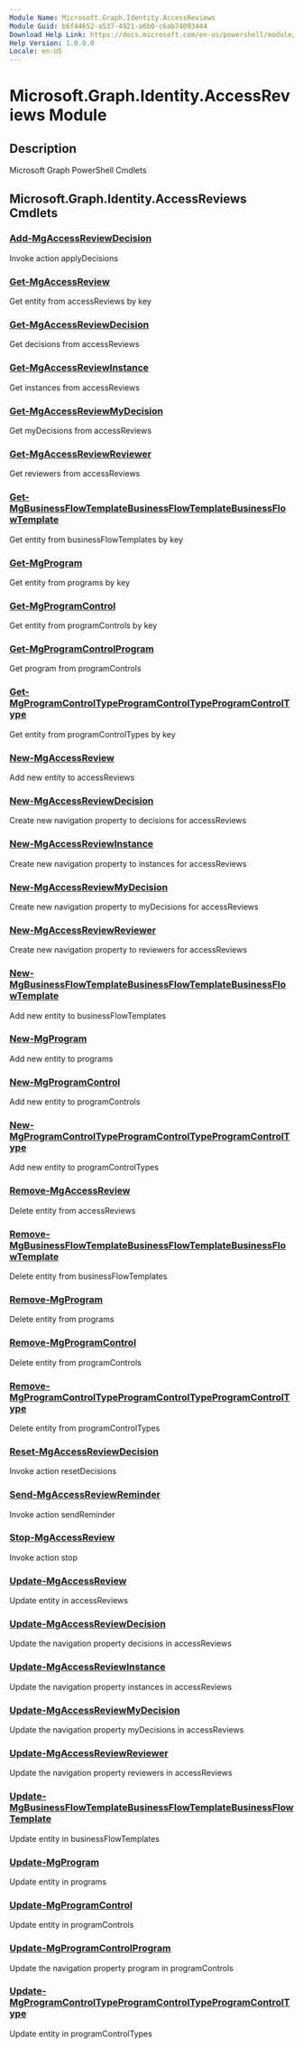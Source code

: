 ```yaml
---
Module Name: Microsoft.Graph.Identity.AccessReviews
Module Guid: b6f44652-a537-4921-a6b0-c6ab74093444
Download Help Link: https://docs.microsoft.com/en-us/powershell/module/microsoft.graph.identity.accessreviews
Help Version: 1.0.0.0
Locale: en-US
---
```


# Microsoft.Graph.Identity.AccessReviews Module
## Description
Microsoft Graph PowerShell Cmdlets

## Microsoft.Graph.Identity.AccessReviews Cmdlets
### [Add-MgAccessReviewDecision](Add-MgAccessReviewDecision.md)
Invoke action applyDecisions

### [Get-MgAccessReview](Get-MgAccessReview.md)
Get entity from accessReviews by key

### [Get-MgAccessReviewDecision](Get-MgAccessReviewDecision.md)
Get decisions from accessReviews

### [Get-MgAccessReviewInstance](Get-MgAccessReviewInstance.md)
Get instances from accessReviews

### [Get-MgAccessReviewMyDecision](Get-MgAccessReviewMyDecision.md)
Get myDecisions from accessReviews

### [Get-MgAccessReviewReviewer](Get-MgAccessReviewReviewer.md)
Get reviewers from accessReviews

### [Get-MgBusinessFlowTemplateBusinessFlowTemplateBusinessFlowTemplate](Get-MgBusinessFlowTemplateBusinessFlowTemplateBusinessFlowTemplate.md)
Get entity from businessFlowTemplates by key

### [Get-MgProgram](Get-MgProgram.md)
Get entity from programs by key

### [Get-MgProgramControl](Get-MgProgramControl.md)
Get entity from programControls by key

### [Get-MgProgramControlProgram](Get-MgProgramControlProgram.md)
Get program from programControls

### [Get-MgProgramControlTypeProgramControlTypeProgramControlType](Get-MgProgramControlTypeProgramControlTypeProgramControlType.md)
Get entity from programControlTypes by key

### [New-MgAccessReview](New-MgAccessReview.md)
Add new entity to accessReviews

### [New-MgAccessReviewDecision](New-MgAccessReviewDecision.md)
Create new navigation property to decisions for accessReviews

### [New-MgAccessReviewInstance](New-MgAccessReviewInstance.md)
Create new navigation property to instances for accessReviews

### [New-MgAccessReviewMyDecision](New-MgAccessReviewMyDecision.md)
Create new navigation property to myDecisions for accessReviews

### [New-MgAccessReviewReviewer](New-MgAccessReviewReviewer.md)
Create new navigation property to reviewers for accessReviews

### [New-MgBusinessFlowTemplateBusinessFlowTemplateBusinessFlowTemplate](New-MgBusinessFlowTemplateBusinessFlowTemplateBusinessFlowTemplate.md)
Add new entity to businessFlowTemplates

### [New-MgProgram](New-MgProgram.md)
Add new entity to programs

### [New-MgProgramControl](New-MgProgramControl.md)
Add new entity to programControls

### [New-MgProgramControlTypeProgramControlTypeProgramControlType](New-MgProgramControlTypeProgramControlTypeProgramControlType.md)
Add new entity to programControlTypes

### [Remove-MgAccessReview](Remove-MgAccessReview.md)
Delete entity from accessReviews

### [Remove-MgBusinessFlowTemplateBusinessFlowTemplateBusinessFlowTemplate](Remove-MgBusinessFlowTemplateBusinessFlowTemplateBusinessFlowTemplate.md)
Delete entity from businessFlowTemplates

### [Remove-MgProgram](Remove-MgProgram.md)
Delete entity from programs

### [Remove-MgProgramControl](Remove-MgProgramControl.md)
Delete entity from programControls

### [Remove-MgProgramControlTypeProgramControlTypeProgramControlType](Remove-MgProgramControlTypeProgramControlTypeProgramControlType.md)
Delete entity from programControlTypes

### [Reset-MgAccessReviewDecision](Reset-MgAccessReviewDecision.md)
Invoke action resetDecisions

### [Send-MgAccessReviewReminder](Send-MgAccessReviewReminder.md)
Invoke action sendReminder

### [Stop-MgAccessReview](Stop-MgAccessReview.md)
Invoke action stop

### [Update-MgAccessReview](Update-MgAccessReview.md)
Update entity in accessReviews

### [Update-MgAccessReviewDecision](Update-MgAccessReviewDecision.md)
Update the navigation property decisions in accessReviews

### [Update-MgAccessReviewInstance](Update-MgAccessReviewInstance.md)
Update the navigation property instances in accessReviews

### [Update-MgAccessReviewMyDecision](Update-MgAccessReviewMyDecision.md)
Update the navigation property myDecisions in accessReviews

### [Update-MgAccessReviewReviewer](Update-MgAccessReviewReviewer.md)
Update the navigation property reviewers in accessReviews

### [Update-MgBusinessFlowTemplateBusinessFlowTemplateBusinessFlowTemplate](Update-MgBusinessFlowTemplateBusinessFlowTemplateBusinessFlowTemplate.md)
Update entity in businessFlowTemplates

### [Update-MgProgram](Update-MgProgram.md)
Update entity in programs

### [Update-MgProgramControl](Update-MgProgramControl.md)
Update entity in programControls

### [Update-MgProgramControlProgram](Update-MgProgramControlProgram.md)
Update the navigation property program in programControls

### [Update-MgProgramControlTypeProgramControlTypeProgramControlType](Update-MgProgramControlTypeProgramControlTypeProgramControlType.md)
Update entity in programControlTypes

